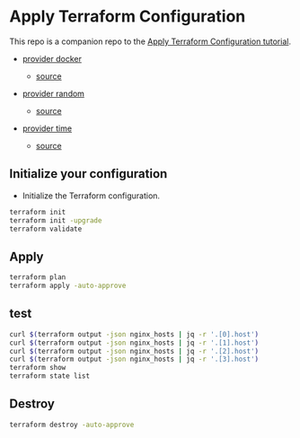 # Apply Terraform Configuration

This repo is a companion repo to the [Apply Terraform Configuration tutorial](https://developer.hashicorp.com/terraform/tutorials/cli/apply).

- [provider docker](https://registry.terraform.io/providers/kreuzwerker/docker/latest)
  - [source](https://github.com/kreuzwerker/terraform-provider-docker)

- [provider random](https://registry.terraform.io/providers/hashicorp/random/latest)
  - [source](https://github.com/hashicorp/terraform-provider-random)

- [provider time](https://registry.terraform.io/providers/hashicorp/time/latest)
  - [source](https://github.com/hashicorp/terraform-provider-time)

## Initialize your configuration

- Initialize the Terraform configuration.

```sh
terraform init
terraform init -upgrade
terraform validate
```

## Apply

```sh
terraform plan
terraform apply -auto-approve
```

## test

```sh
curl $(terraform output -json nginx_hosts | jq -r '.[0].host')
curl $(terraform output -json nginx_hosts | jq -r '.[1].host')
curl $(terraform output -json nginx_hosts | jq -r '.[2].host')
curl $(terraform output -json nginx_hosts | jq -r '.[3].host')
terraform show
terraform state list
```

## Destroy

```sh
terraform destroy -auto-approve
```
